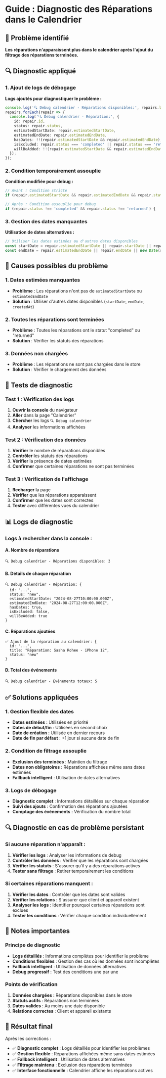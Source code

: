 # Guide : Diagnostic des Réparations dans le Calendrier

## 🎯 Problème identifié

**Les réparations n'apparaissent plus dans le calendrier après l'ajout du filtrage des réparations terminées.**

## 🔍 Diagnostic appliqué

### 1. Ajout de logs de débogage

**Logs ajoutés pour diagnostiquer le problème :**
```typescript
console.log('🔍 Debug calendrier - Réparations disponibles:', repairs.length);
repairs.forEach(repair => {
  console.log('🔍 Debug calendrier - Réparation:', {
    id: repair.id,
    status: repair.status,
    estimatedStartDate: repair.estimatedStartDate,
    estimatedEndDate: repair.estimatedEndDate,
    hasDates: !!(repair.estimatedStartDate && repair.estimatedEndDate),
    isExcluded: repair.status === 'completed' || repair.status === 'returned',
    willBeAdded: !!(repair.estimatedStartDate && repair.estimatedEndDate && repair.status !== 'completed' && repair.status !== 'returned')
  });
});
```

### 2. Condition temporairement assouplie

**Condition modifiée pour debug :**
```typescript
// Avant : Condition stricte
if (repair.estimatedStartDate && repair.estimatedEndDate && repair.status !== 'completed' && repair.status !== 'returned') {

// Après : Condition assouplie pour debug
if (repair.status !== 'completed' && repair.status !== 'returned') {
```

### 3. Gestion des dates manquantes

**Utilisation de dates alternatives :**
```typescript
// Utiliser les dates estimées ou d'autres dates disponibles
const startDate = repair.estimatedStartDate || repair.startDate || repair.createdAt;
const endDate = repair.estimatedEndDate || repair.endDate || new Date(repair.createdAt.getTime() + 24 * 60 * 60 * 1000); // +1 jour par défaut
```

## 🔧 Causes possibles du problème

### 1. Dates estimées manquantes
- **Problème** : Les réparations n'ont pas de `estimatedStartDate` ou `estimatedEndDate`
- **Solution** : Utiliser d'autres dates disponibles (`startDate`, `endDate`, `createdAt`)

### 2. Toutes les réparations sont terminées
- **Problème** : Toutes les réparations ont le statut "completed" ou "returned"
- **Solution** : Vérifier les statuts des réparations

### 3. Données non chargées
- **Problème** : Les réparations ne sont pas chargées dans le store
- **Solution** : Vérifier le chargement des données

## 🧪 Tests de diagnostic

### Test 1 : Vérification des logs
1. **Ouvrir la console** du navigateur
2. **Aller** dans la page "Calendrier"
3. **Chercher** les logs `🔍 Debug calendrier`
4. **Analyser** les informations affichées

### Test 2 : Vérification des données
1. **Vérifier** le nombre de réparations disponibles
2. **Contrôler** les statuts des réparations
3. **Vérifier** la présence de dates estimées
4. **Confirmer** que certaines réparations ne sont pas terminées

### Test 3 : Vérification de l'affichage
1. **Recharger** la page
2. **Vérifier** que les réparations apparaissent
3. **Confirmer** que les dates sont correctes
4. **Tester** avec différentes vues du calendrier

## 📊 Logs de diagnostic

### Logs à rechercher dans la console :

#### A. Nombre de réparations
```
🔍 Debug calendrier - Réparations disponibles: 3
```

#### B. Détails de chaque réparation
```
🔍 Debug calendrier - Réparation: {
  id: "...",
  status: "new",
  estimatedStartDate: "2024-08-27T10:00:00.000Z",
  estimatedEndDate: "2024-08-27T12:00:00.000Z",
  hasDates: true,
  isExcluded: false,
  willBeAdded: true
}
```

#### C. Réparations ajoutées
```
✅ Ajout de la réparation au calendrier: {
  id: "...",
  title: "Réparation: Sasha Rohee - iPhone 12",
  status: "new"
}
```

#### D. Total des événements
```
🔍 Debug calendrier - Événements totaux: 5
```

## ✅ Solutions appliquées

### 1. Gestion flexible des dates
- **Dates estimées** : Utilisées en priorité
- **Dates de début/fin** : Utilisées en second choix
- **Date de création** : Utilisée en dernier recours
- **Date de fin par défaut** : +1 jour si aucune date de fin

### 2. Condition de filtrage assouplie
- **Exclusion des terminées** : Maintien du filtrage
- **Dates non obligatoires** : Réparations affichées même sans dates estimées
- **Fallback intelligent** : Utilisation de dates alternatives

### 3. Logs de débogage
- **Diagnostic complet** : Informations détaillées sur chaque réparation
- **Suivi des ajouts** : Confirmation des réparations ajoutées
- **Comptage des événements** : Vérification du nombre total

## 🔍 Diagnostic en cas de problème persistant

### Si aucune réparation n'apparaît :

1. **Vérifier les logs** : Analyser les informations de debug
2. **Contrôler les données** : Vérifier que les réparations sont chargées
3. **Vérifier les statuts** : S'assurer qu'il y a des réparations actives
4. **Tester sans filtrage** : Retirer temporairement les conditions

### Si certaines réparations manquent :

1. **Vérifier les dates** : Contrôler que les dates sont valides
2. **Vérifier les relations** : S'assurer que client et appareil existent
3. **Analyser les logs** : Identifier pourquoi certaines réparations sont exclues
4. **Tester les conditions** : Vérifier chaque condition individuellement

## 📝 Notes importantes

### Principe de diagnostic
- **Logs détaillés** : Informations complètes pour identifier le problème
- **Conditions flexibles** : Gestion des cas où les données sont incomplètes
- **Fallback intelligent** : Utilisation de données alternatives
- **Debug progressif** : Test des conditions une par une

### Points de vérification
1. **Données chargées** : Réparations disponibles dans le store
2. **Statuts actifs** : Réparations non terminées
3. **Dates valides** : Au moins une date disponible
4. **Relations correctes** : Client et appareil existants

## 🎯 Résultat final

Après les corrections :
- ✅ **Diagnostic complet** : Logs détaillés pour identifier les problèmes
- ✅ **Gestion flexible** : Réparations affichées même sans dates estimées
- ✅ **Fallback intelligent** : Utilisation de dates alternatives
- ✅ **Filtrage maintenu** : Exclusion des réparations terminées
- ✅ **Interface fonctionnelle** : Calendrier affiche les réparations actives
